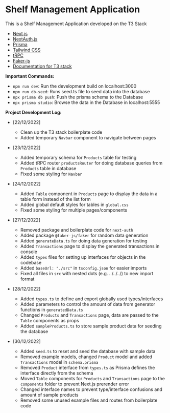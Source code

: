# Shelf Management Application

This is a Shelf Management Application developed on the T3 Stack

- [Next.js](https://nextjs.org)
- [NextAuth.js](https://next-auth.js.org)
- [Prisma](https://prisma.io)
- [Tailwind CSS](https://tailwindcss.com)
- [tRPC](https://trpc.io)
- [Faker-js](https://fakerjs.dev/)
- [Documentation for T3 stack](https://create.t3.gg/)

**Important Commands:**

- `npm run dev`: Run the development build on localhost:3000
- `npm run db-seed`: Runs seed.ts file to seed data into the database
- `npx prisma db push`: Push the prisma schema to the Database
- `npx prisma studio`: Browse the data in the Database in localhost:5555

**Project Development Log:**

- [22/12/2022]

  - Clean up the T3 stack boilerplate code
  - Added temporary `Navbar` component to navigate between pages

- [23/12/2022]

  - Added temporary schema for `Products` table for testing
  - Added tRPC router `productsRouter` for doing database queries from `Products` table in database
  - Fixed some styling for `Navbar`

- [24/12/2022]

  - Added `Table` component in `Products` page to display the data in a table form instead of the list form
  - Added global default styles for tables in `global.css`
  - Fixed some styling for multiple pages/components

- [27/12/2022]

  - Removed package and boilerplate code for `next-auth`
  - Added package `@faker-js/faker` for random data generation
  - Added `generateData.ts` for doing data generation for testing
  - Added `Transactions` page to display the generated transactions in console
  - Added `types` files for setting up interfaces for objects in the codebase
  - Added `baseUrl: "./src"` in `tsconfig.json` for easier imports
  - Fixed all files in `src` with nested dots (e.g. ../../../) to new import format

- [28/12/2022]

  - Added `types.ts` to define and export globally used types/interfaces
  - Added parameters to control the amount of data from generator functions in `generatedData.ts`
  - Changed `Products` and `Transactions` page, data are passed to the `Table` components as props
  - Added `sampleProducts.ts` to store sample product data for seeding the database

- [30/12/2022]

  - Added `seed.ts` to reset and seed the database with sample data
  - Removed example models, changed `Product` model and added `Transactions` model in `schema.prisma`
  - Removed `Product` interface from `types.ts` as Prisma defines the interface directly from the schema
  - Moved `Table` components for `Products` and `Transactions` page to the `components` folder to prevent Next.js prerender error
  - Changed interface names to prevent type/interface confusions and amount of sample products
  - Removed some unused example files and routes from boilerplate code
